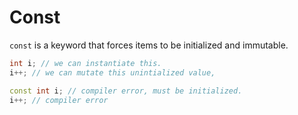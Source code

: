# Const

`const` is a keyword that forces items to be initialized and immutable.

```cpp
int i; // we can instantiate this.
i++; // we can mutate this unintialized value,

const int i; // compiler error, must be initialized.
i++; // compiler error
```
